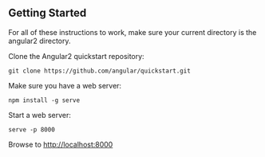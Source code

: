 ## Getting Started

For all of these instructions to work, make sure your current directory is the angular2 directory.

Clone the Angular2 quickstart repository:

```
git clone https://github.com/angular/quickstart.git
```

Make sure you have a web server:

```
npm install -g serve
```

Start a web server:

```
serve -p 8000
```

Browse to [http://localhost:8000](http://localhost:8000)
